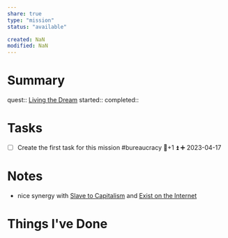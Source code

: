 ```yaml
---
share: true
type: "mission"
status: "available"

created: NaN 
modified: NaN
---
```

 
# Summary
quest:: [Living the Dream](./Living%20the%20Dream.md)
started:: 
completed::
# Tasks
- [ ] Create the first task for this mission #bureaucracy 🥄+1 ⏫ ➕ 2023-04-17

# Notes
- nice synergy with [Slave to Capitalism](../00%20-%20Employment%20%F0%9F%91%94/Slave%20to%20Capitalism.md) and [Exist on the Internet](../Exist%20on%20the%20Internet.md)
# Things I've Done